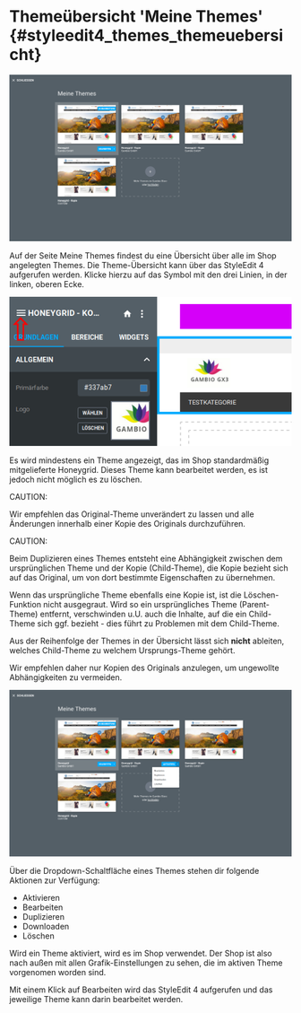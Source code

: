 # Themeübersicht 'Meine Themes' {#styleedit4_themes_themeuebersicht}

![](Bilder/styleedit4/se4_0076_MeineThemesUebersicht.png "Themeübersicht Meine Themes")

Auf der Seite Meine Themes findest du eine Übersicht über alle im Shop angelegten Themes. Die Theme-Übersicht kann über das StyleEdit 4 aufgerufen werden. Klicke hierzu auf das Symbol mit den drei Linien, in der linken, oberen Ecke.

![](Bilder/styleedit4/se4_0005_meineThemes.png "Aufruf der Theme-Übersicht aus dem StyleEdit 4")

Es wird mindestens ein Theme angezeigt, das im Shop standardmäßig mitgelieferte Honeygrid. Dieses Theme kann bearbeitet werden, es ist jedoch nicht möglich es zu löschen.

CAUTION:

Wir empfehlen das Original-Theme unverändert zu lassen und alle Änderungen innerhalb einer Kopie des Originals durchzuführen.

CAUTION:

Beim Duplizieren eines Themes entsteht eine Abhängigkeit zwischen dem ursprünglichen Theme und der Kopie \(Child-Theme\), die Kopie bezieht sich auf das Original, um von dort bestimmte Eigenschaften zu übernehmen.

Wenn das ursprüngliche Theme ebenfalls eine Kopie ist, ist die Löschen-Funktion nicht ausgegraut. Wird so ein ursprüngliches Theme \(Parent-Theme\) entfernt, verschwinden u.U. auch die Inhalte, auf die ein Child-Theme sich ggf. bezieht - dies führt zu Problemen mit dem Child-Theme.

Aus der Reihenfolge der Themes in der Übersicht lässt sich **nicht** ableiten, welches Child-Theme zu welchem Ursprungs-Theme gehört.

Wir empfehlen daher nur Kopien des Originals anzulegen, um ungewollte Abhängigkeiten zu vermeiden.

![](Bilder/styleedit4/se4_0077_MeineThemesUebersichtDropdown.png "Dropdown-Schaltfläche in der Theme-Übersicht")

Über die Dropdown-Schaltfläche eines Themes stehen dir folgende Aktionen zur Verfügung:

-   Aktivieren
-   Bearbeiten
-   Duplizieren
-   Downloaden
-   Löschen

Wird ein Theme aktiviert, wird es im Shop verwendet. Der Shop ist also nach außen mit allen Grafik-Einstellungen zu sehen, die im aktiven Theme vorgenomen worden sind.

Mit einem Klick auf Bearbeiten wird das StyleEdit 4 aufgerufen und das jeweilige Theme kann darin bearbeitet werden.




